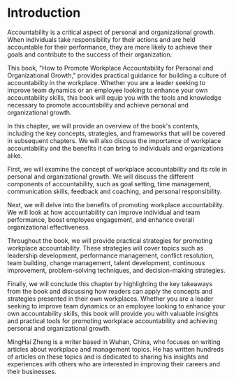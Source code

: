 # Introduction

Accountability is a critical aspect of personal and organizational growth. When individuals take responsibility for their actions and are held accountable for their performance, they are more likely to achieve their goals and contribute to the success of their organization.

This book, "How to Promote Workplace Accountability for Personal and Organizational Growth," provides practical guidance for building a culture of accountability in the workplace. Whether you are a leader seeking to improve team dynamics or an employee looking to enhance your own accountability skills, this book will equip you with the tools and knowledge necessary to promote accountability and achieve personal and organizational growth.

In this chapter, we will provide an overview of the book's contents, including the key concepts, strategies, and frameworks that will be covered in subsequent chapters. We will also discuss the importance of workplace accountability and the benefits it can bring to individuals and organizations alike.

First, we will examine the concept of workplace accountability and its role in personal and organizational growth. We will discuss the different components of accountability, such as goal setting, time management, communication skills, feedback and coaching, and personal responsibility.

Next, we will delve into the benefits of promoting workplace accountability. We will look at how accountability can improve individual and team performance, boost employee engagement, and enhance overall organizational effectiveness.

Throughout the book, we will provide practical strategies for promoting workplace accountability. These strategies will cover topics such as leadership development, performance management, conflict resolution, team building, change management, talent development, continuous improvement, problem-solving techniques, and decision-making strategies.

Finally, we will conclude this chapter by highlighting the key takeaways from the book and discussing how readers can apply the concepts and strategies presented in their own workplaces. Whether you are a leader seeking to improve team dynamics or an employee looking to enhance your own accountability skills, this book will provide you with valuable insights and practical tools for promoting workplace accountability and achieving personal and organizational growth.

MingHai Zheng is a writer based in Wuhan, China, who focuses on writing articles about workplace and management topics. He has written hundreds of articles on these topics and is dedicated to sharing his insights and experiences with others who are interested in improving their careers and their businesses.
